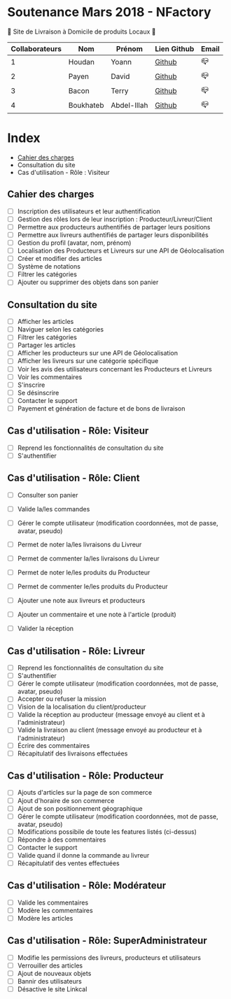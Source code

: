 # Soutenance Mars 2018 - NFactory
 
:triangular_flag_on_post: Site de Livraison à Domicile de produits Locaux :triangular_flag_on_post:

Collaborateurs | Nom | Prénom | Lien Github | Email
------------ | ------------- | ------------- | ------------- | -------------
1 | Houdan | Yoann | [Github](https://github.com/HoudanYoann) | :mailbox_closed:
2 | Payen | David | [Github](https://github.com/David761) | :mailbox_closed:
3 | Bacon | Terry | [Github](https://github.com/terryKM) | :mailbox_closed:
4 | Boukhateb | Abdel-Illah | [Github](https://github.com/Abdel760) | :mailbox_closed:

# Index

* [Cahier des charges](https://github.com/HoudanYoann/Local-Drive-Local-/blob/master/README.md#cahier-des-charges)
* Consultation du site
* Cas d'utilisation - Rôle : Visiteur


## Cahier des charges 

- [ ] Inscription des utilisateurs et leur authentification
- [ ] Gestion des rôles lors de leur inscription : Producteur/Livreur/Client 
- [ ] Permettre aux producteurs authentifiés de partager leurs positions
- [ ] Permettre aux livreurs authentifiés de partager leurs disponibilités
- [ ] Gestion du profil (avatar, nom, prénom)
- [ ] Localisation des Producteurs et Livreurs sur une API de Géolocalisation
- [ ] Créer et modifier des articles
- [ ] Système de notations
- [ ] Filtrer les catégories
- [ ] Ajouter ou supprimer des objets dans son panier

## Consultation du site

- [ ] Afficher les articles
- [ ] Naviguer selon les catégories
- [ ] Filtrer les catégories
- [ ] Partager les articles
- [ ] Afficher les producteurs sur une API de Géolocalisation
- [ ] Afficher les livreurs sur une catégorie spécifique
- [ ] Voir les avis des utilisateurs concernant les Producteurs et Livreurs
- [ ] Voir les commentaires
- [ ] S'inscrire
- [ ] Se désinscrire
- [ ] Contacter le support
- [ ] Payement et génération de facture et de bons de livraison

## Cas d'utilisation - Rôle: Visiteur

- [ ] Reprend les fonctionnalités de consultation du site
- [ ] S'authentifier 

## Cas d'utilisation - Rôle: Client
- [ ] Consulter son panier
- [ ] Valide la/les commandes
- [ ] Gérer le compte utilisateur (modification coordonnées, mot de passe, avatar, pseudo)
- [ ] Permet de noter la/les livraisons du Livreur
- [ ] Permet de commenter la/les livraisons du Livreur
- [ ] Permet de noter le/les produits du Producteur
- [ ] Permet de commenter le/les produits du Producteur
- [ ] Ajouter une note aux livreurs et producteurs
- [ ] Ajouter un commentaire et une note à l'article (produit)
- [ ] Valider la réception


## Cas d'utilisation - Rôle: Livreur

- [ ] Reprend les fonctionnalités de consultation du site
- [ ] S'authentifier 
- [ ] Gérer le compte utilisateur (modification coordonnées, mot de passe, avatar, pseudo)
- [ ] Accepter ou refuser la mission
- [ ] Vision de la localisation du client/producteur
- [ ] Valide la réception au producteur (message envoyé au client et à l'administrateur)
- [ ] Valide la livraison au client (message envoyé au producteur et à l'administrateur)
- [ ] Écrire des commentaires
- [ ] Récapitulatif des livraisons effectuées

## Cas d'utilisation - Rôle: Producteur

- [ ] Ajouts d'articles sur la page de son commerce
- [ ] Ajout d'horaire de son commerce
- [ ] Ajout de son positionnement géographique
- [ ] Gérer le compte utilisateur (modification coordonnées, mot de passe, avatar, pseudo)
- [ ] Modifications possibile de toute les features listés (ci-dessus)
- [ ] Répondre à des commentaires
- [ ] Contacter le support
- [ ] Valide quand il donne la commande au livreur
- [ ] Récapitulatif des ventes effectuées

## Cas d'utilisation - Rôle: Modérateur

- [ ] Valide les commentaires
- [ ] Modère les commentaires
- [ ] Modère les articles

## Cas d'utilisation - Rôle: SuperAdministrateur

- [ ] Modifie les permissions des livreurs, producteurs et utilisateurs
- [ ] Verrouiller des articles
- [ ] Ajout de nouveaux objets
- [ ] Bannir des utilisateurs
- [ ] Désactive le site Linkcal
